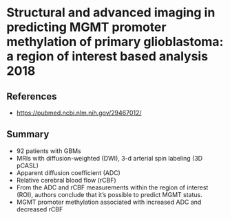 # Structural and advanced imaging in predicting MGMT promoter methylation of primary glioblastoma: a region of interest based analysis 2018
## References
* https://pubmed.ncbi.nlm.nih.gov/29467012/ 
## Summary
* 92 patients with GBMs
* MRIs with diffusion-weighted (DWI), 3-d arterial spin labeling (3D pCASL)
* Apparent diffusion coefficient (ADC) 
* Relative cerebral blood flow (rCBF) 
* From the ADC and rCBF measurements within the region of interest (ROI), authors conclude that it’s possible to predict MGMT status.
* MGMT promoter methylation associated with increased ADC and decreased rCBF
